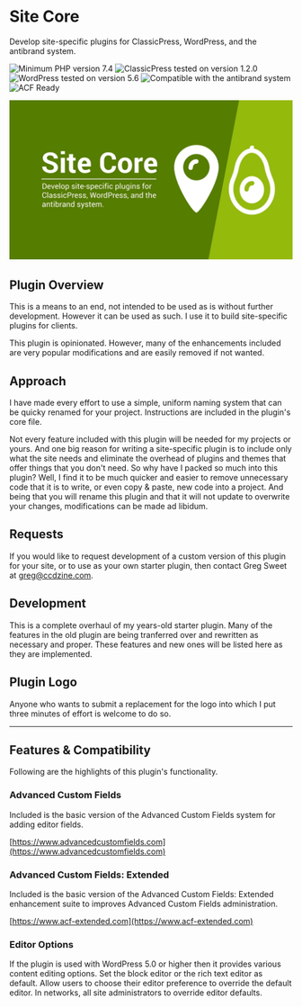# Site Core

Develop site-specific plugins for ClassicPress, WordPress, and the antibrand system.

![Minimum PHP version 7.4](https://img.shields.io/badge/PHP_min-7.4-8892bf.svg?style=flat-square)
![ClassicPress tested on version 1.2.0](https://img.shields.io/badge/ClassicPress-1.2.0-03768e.svg?style=flat-square)
![WordPress tested on version 5.6](https://img.shields.io/badge/WordPress-5.6-0073aa.svg?style=flat-square)
![Compatible with the antibrand system](https://img.shields.io/badge/antibrand-Ready-ffe000.svg?style=flat-square)
![ACF Ready](https://img.shields.io/badge/ACF-Ready-00d3ae.svg?style=flat-square)

![Site Core Plugin Cover Image](https://github.com/ControlledChaos/sitecore/raw/main/cover.jpg)

## Plugin Overview

This is a means to an end, not intended to be used as is without further development. However it can be used as such. I use it to build site-specific plugins for clients.

This plugin is opinionated. However, many of the enhancements included are very popular modifications and are easily removed if not wanted.

## Approach

I have made every effort to use a simple, uniform naming system that can be quicky renamed for your project. Instructions are included in the plugin's core file.

Not every feature included with this plugin will be needed for my projects or yours. And one big reason for writing a site-specific plugin is to include only what the site needs and eliminate the overhead of plugins and themes that offer things that you don't need. So why have I packed so much into this plugin? Well, I find it to be much quicker and easier to remove unnecessary code that it is to write, or even copy & paste, new code into a project. And being that you will rename this plugin and that it will not update to overwrite your changes, modifications can be made ad libidum.

## Requests

If you would like to request development of a custom version of this plugin for your site, or to use as your own starter plugin, then contact Greg Sweet at [greg@ccdzine.com](mailto:greg@ccdzine.com).

## Development

This is a complete overhaul of my years-old starter plugin. Many of the features in the old plugin are being tranferred over and rewritten as necessary and proper. These features and new ones will be listed here as they are implemented.

## Plugin Logo

Anyone who wants to submit a replacement for the logo into which I put three minutes of effort is welcome to do so.

---

## Features & Compatibility

Following are the highlights of this plugin's functionality.

### Advanced Custom Fields

Included is the basic version of the Advanced Custom Fields system for adding editor fields.

[https://www.advancedcustomfields.com](https://www.advancedcustomfields.com)

### Advanced Custom Fields: Extended

Included is the basic version of the Advanced Custom Fields: Extended enhancement suite to improves Advanced Custom Fields administration.

[https://www.acf-extended.com](https://www.acf-extended.com)

### Editor Options

If the plugin is used with WordPress 5.0 or higher then it provides various content editing options. Set the block editor or the rich text editor as default. Allow users to choose their editor preference to override the default editor. In networks, all site administrators to override editor defaults.
